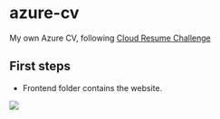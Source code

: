 # azure-cv
My own Azure CV, following [Cloud Resume Challenge](https://cloudresumechallenge.dev/docs/the-challenge/azure/)

## First steps

- Frontend folder contains the website.


![](https://cdn.dribbble.com/users/2579950/screenshots/6513091/cloud_400x300.gif)